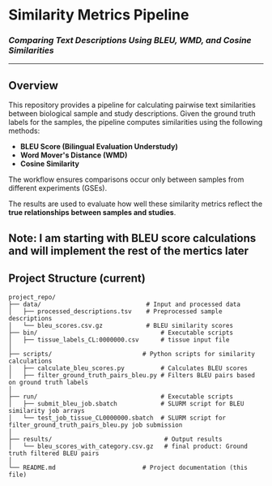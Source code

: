 # **Similarity Metrics Pipeline**
### *Comparing Text Descriptions Using BLEU, WMD, and Cosine Similarities*

---

## **Overview**

This repository provides a pipeline for calculating pairwise text similarities between biological sample and study descriptions. Given the ground truth labels for the samples, the pipeline computes similarities using the following methods:

- **BLEU Score (Bilingual Evaluation Understudy)**  
- **Word Mover's Distance (WMD)**  
- **Cosine Similarity**  

The workflow ensures comparisons occur only between samples from different experiments (GSEs).  

The results are used to evaluate how well these similarity metrics reflect the **true relationships between samples and studies**.

Note: I am starting with BLEU score calculations and will implement the rest of the mertics later
---

## **Project Structure (current)**

```plaintext
project_repo/
├── data/                             # Input and processed data
│   ├── processed_descriptions.tsv    # Preprocessed sample descriptions
│   └── bleu_scores.csv.gz            # BLEU similarity scores
├── bin/                                  # Executable scripts 
│   ├── tissue_labels_CL:0000000.csv      # tissue input file
│  
├── scripts/                         # Python scripts for similarity calculations
│   ├── calculate_bleu_scores.py          # Calculates BLEU scores
│   ├── filter_ground_truth_pairs_bleu.py # Filters BLEU pairs based on ground truth labels
│
├── run/                                  # Executable scripts 
│   ├── submit_bleu_job.sbatch            # SLURM script for BLEU similarity job arrays
│   └── test_job_tissue_CL0000000.sbatch  # SLURM script for filter_ground_truth_pairs_bleu.py job submission            
│
├── results/                               # Output results
│   └── bleu_scores_with_category.csv.gz   # final product: Ground truth filtered BLEU pairs
│
└── README.md                        # Project documentation (this file)

```
